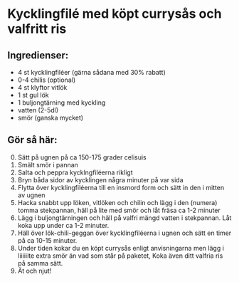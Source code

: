 # Kycklingfilé med köpt currysås och valfritt ris

## Ingredienser:

- 4 st kycklingfiléer (gärna sådana med 30% rabatt)
- 0-4 chilis (optional)
- 4 st klyftor vitlök
- 1 st gul lök
- 1 buljongtärning med kyckling
- vatten (2-5dl)
- smör (ganska mycket)

## Gör så här:

0) Sätt på ugnen på ca 150-175 grader celisuis
1) Smält smör i pannan
2) Salta och peppra kycklngfiléerna rikligt
3) Bryn båda sidor av kycklingen några minuter på var sida
4) Flytta över kycklingfiléerna till en insmord form och sätt in den i mitten av ugnen
5) Hacka snabbt upp löken, vitlöken och chilin och lägg i den (numera) tomma stekpannan, häll på lite med smör och låt fräsa ca 1-2 minuter
6) Lägg i buljongtärningen och häll på valfri mängd vatten i stekpannan. Låt koka upp under ca 1-2 minuter.
7) Häll över lök-chili-geggan över kycklingfiléerna i ugnen och sätt en timer på ca 10-15 minuter.
8) Under tiden kokar du en köpt currysås enligt anvisningarna men lägg i liiiiiite extra smör än vad som står på paketet, Koka även ditt valfria ris på samma sätt.
9) Ät och njut!

